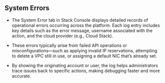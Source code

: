 ## System Errors

- The System Error tab in Stack Console displays detailed records of operational errors occurring across the platform. Each log entry includes key details such as the error message, username associated with the action, and the cloud provider (e.g., Cloud Stack).

- These errors typically arise from failed API operations or misconfigurations—such as applying invalid IP reservations, attempting to delete a VPC still in use, or assigning a default NIC that’s already set. 

- By showing the originating account or user, the log helps administrators trace issues back to specific actions, making debugging faster and more accurate.